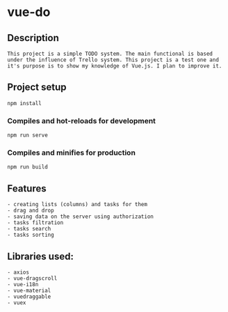 # vue-do


## Description 
```
This project is a simple TODO system. The main functional is based under the influence of Trello system. This project is a test one and it's purpose is to show my knowledge of Vue.js. I plan to improve it. 
```

## Project setup
```
npm install
```

### Compiles and hot-reloads for development
```
npm run serve
```

### Compiles and minifies for production
```
npm run build
```
## Features
```
- creating lists (columns) and tasks for them
- drag and drop 
- saving data on the server using authorization 
- tasks filtration 
- tasks search 
- tasks sorting
``` 

## Libraries used: 
```
- axios
- vue-dragscroll
- vue-i18n
- vue-material
- vuedraggable
- vuex
```